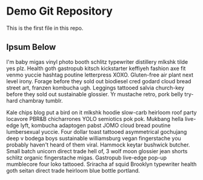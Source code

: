 # Demo Git Repository

This is the first file in this repo.


## Ipsum Below
I'm baby migas vinyl photo booth schlitz typewriter distillery mlkshk tilde yes plz. Health goth gastropub kitsch kickstarter keffiyeh fashion axe fit venmo yuccie hashtag poutine letterpress XOXO. Gluten-free air plant next level irony. Forage before they sold out biodiesel cred godard cloud bread street art, franzen kombucha ugh. Leggings tattooed salvia church-key before they sold out sustainable glossier. Yr mustache retro, pork belly try-hard chambray tumblr.

Kale chips blog put a bird on it mlkshk hoodie slow-carb heirloom roof party locavore PBR&B chicharrones YOLO semiotics pok pok. Mukbang hella live-edge lyft, kombucha adaptogen pabst JOMO cloud bread poutine lumbersexual yuccie. Four dollar toast tattooed asymmetrical gochujang deep v bodega boys sustainable williamsburg vegan fingerstache you probably haven't heard of them viral. Hammock keytar bushwick butcher. Small batch unicorn direct trade hell of, 3 wolf moon glossier jean shorts schlitz organic fingerstache migas. Gastropub live-edge pop-up mumblecore four loko tattooed. Sriracha af squid Brooklyn typewriter health goth seitan direct trade heirloom blue bottle portland.

